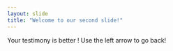 ```yaml
---
layout: slide
title: "Welcome to our second slide!"
---
```

Your testimony is better !
Use the left arrow to go back!
